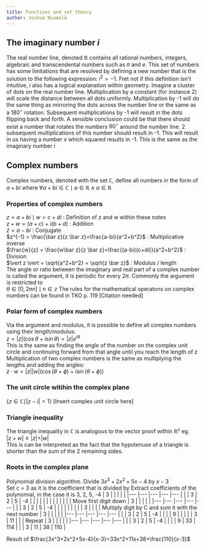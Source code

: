 ```yaml
---
title: Functions and set theory
author: Joshua Niemelä
---
```

## The imaginary number $i$
The real number line, denoted $\mathbb R$ contains all rational numbers, integers, algebraic and transcendental numbers such as $\pi$ and $e$. This set of numbers has some limitations that are resolved by defining a new number that is the solution to the following expression: $i^2=-1$. Fret not if this definition isn't intuitive, $i$ also has a logical explanation within geometry. Imagine a cluster of dots on the real number line. Multiplication by a constant (for instance 2) will scale the distance between all dots uniformly. Multiplication by -1 will do the same thing as mirroring the dots across the number line or the same as a $180^\circ$ rotation. Subsequent multiplications by -1 will result in the dots flipping back and forth. A sensible conclusion could be that there should exist a number that rotates the numbers $90^\circ$ around the number line. 2 subsequent multiplications of this number should result in -1. This will result in us having a number $x$ which squared results in -1. This is the same as the imaginary number $i$
## Complex numbers
Complex numbers, denoted with the set $\mathbb C$, define all numbers in the form of $a+bi$ where $\forall a+bi \in \mathbb C \mid a \in \mathbb R \land a\in \mathbb R$
### Properties of complex numbers
$z=a+bi \mid w = c+di$ : Definition of z and w within these notes  
$z+w = (a+c)+i(b+d)$ : Addition  
$\bar z = a-bi$ : Conjugate  
$z^{-1} = \frac{\bar z}{z \bar z}=\frac{a-bi}{a^2+b^2}$ : Multiplicative inverse    
$\frac{w}{z} = \frac{w\bar z}{z \bar z}=\frac{(a-bi)(c+di)}{a^2+b^2}$ : Division      
$\vert z \vert = \sqrt{a^2+b^2} = \sqrt{z \bar z}$ : Modulus / length  
The angle or ratio between the imaginary and real part of a complex number is called the argument, it is periodic for every $2\pi$. Commonly the argument is restricted to  
$\theta \in [0, 2\pi n] \mid n \in \mathbb z$
The rules for the mathematical operatons on complex numbers can be found in TKO p. 119 [Citation needed]  

### Polar form of complex numbers
Via the argument and modulus, it is possible to define all complex numbers using their length/modulus:  
$z = \vert z \vert (\cos \theta + i \sin \theta) = \vert z \vert e^{i\theta}$  
This is the same as finding the angle of the number on the complex unit circle and continuing forward from that angle until you reach the length of z  
Multiplication of two complex numbers is the same as multiplying the lengths and adding the angles:  
$z \cdot w = \vert z \vert \vert w \vert (\cos(\theta+\phi)+i\sin(\theta+\phi))$ 

### The unit circle witihin the complex plane
$\{z \in \mathbb C \mid \vert z - i \vert = 1\}$
[Insert complex unit circle here]

### Triangle inequality
The triangle inequality in $\mathbb C$ is analogous to the vector proof within $\mathbb R²$ eg.  
$\vert z+w \vert \geq \vert z \vert + \vert w \vert$  
This is can be interpreted as the fact that the hypotenuse of a triangle is shorter than the sum of the 2 remaining sides.

### Roots in the complex plane
Polynomial division algorithm.
Divide $3x^3+2x^2+5x-4$ by $x-3$  
Set c = 3 as it is the coefficient that is divided by
Extract coefficients of the polynomial, in the case it is 3, 2, 5, -4
| 3 	|   	|   	|   	|   	|
|---	|---	|---	|---	|---	|
|   	| 3 	| 2 	| 5 	| -4 	|
|   	|   	|   	|   	|   	|
|   	|   	|   	|   	|   	|
Move first digit down
| 3 	|   	|   	|   	|   	|
|---	|---	|---	|---	|---	|
|   	| 3 	| 2 	| 5 	| -4 	|
|   	|   	|   	|   	|   	|
|   	| 3  	|   	|   	|   	|
Multiply digit by C and sum it with the next number
| 3 	|   	|   	|   	|   	|
|---	|---	|---	|---	|---	|
|   	| 3 	| 2 	| 5 	| -4 	|
|   	|   	| 9  	|   	|   	|
|   	| 3  	| 11  	|   	|   	|
Repeat
| 3 	|   	|   	|   	|   	|
|---	|---	|---	|---	|---	|
|   	| 3 	| 2 	| 5 	| -4 	|
|   	|   	| 9  	| 33  	| 114  	|
|   	| 3  	| 11  	| 38  	| 110  	|

Result of  $\frac{3x^3+2x^2+5x-4}{x-3}=33x^2+11x+38+\frac{110}{x-3}$  